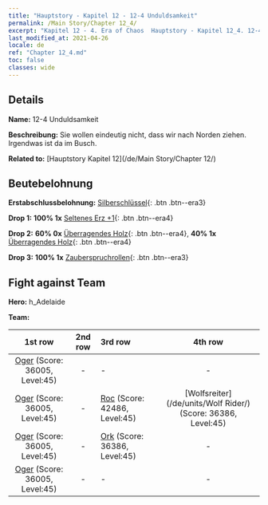 ```yaml
---
title: "Hauptstory - Kapitel 12 - 12-4 Unduldsamkeit"
permalink: /Main Story/Chapter 12_4/
excerpt: "Kapitel 12 - 4. Era of Chaos  Hauptstory - Kapitel 12_4. 12-4 Unduldsamkeit"
last_modified_at: 2021-04-26
locale: de
ref: "Chapter 12_4.md"
toc: false
classes: wide
---
```


## Details

 **Name:** 12-4 Unduldsamkeit

 **Beschreibung:** Sie wollen eindeutig nicht, dass wir nach Norden ziehen. Irgendwas ist da im Busch.

 **Related to:** [Hauptstory Kapitel 12](/de/Main Story/Chapter 12/)

## Beutebelohnung

 **Erstabschlussbelohnung:** [Silberschlüssel](/ItemsDE/con_693/){: .btn .btn--era3}

 **Drop 1:** **100% 1x** [Seltenes Erz +1](/ItemsDE/mat_40/){: .btn .btn--era4}

 **Drop 2:** **60% 0x** [Überragendes Holz](/ItemsDE/mat_34/){: .btn .btn--era4}, **40% 1x** [Überragendes Holz](/ItemsDE/mat_34/){: .btn .btn--era4}

 **Drop 3:** **100% 1x** [Zauberspruchrollen](/ItemsDE/con_694/){: .btn .btn--era3}


## Fight against Team
 **Hero:** h_Adelaide

 **Team:**


  | 1st row | 2nd row | 3rd row | 4th row |
  |:----:|:----:|:----|:----:|
  | [Oger](/de/units/Ogre/) (Score: 36005, Level:45)  | - | - | - |
  | [Oger](/de/units/Ogre/) (Score: 36005, Level:45)  | - | [Roc](/de/units/Roc/) (Score: 42486, Level:45)  | [Wolfsreiter](/de/units/Wolf Rider/) (Score: 36386, Level:45)  |
  | [Oger](/de/units/Ogre/) (Score: 36005, Level:45)  | - | [Ork](/de/units/Orc/) (Score: 36386, Level:45)  | - |
  | [Oger](/de/units/Ogre/) (Score: 36005, Level:45)  | - | - | - |


